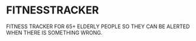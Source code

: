 # FITNESSTRACKER
FITNESS TRACKER FOR 65+ ELDERLY PEOPLE SO THEY CAN BE ALERTED WHEN THERE IS SOMETHING WRONG.

